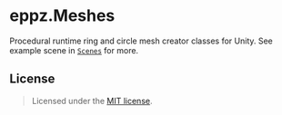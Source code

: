 # eppz.Meshes

Procedural runtime ring and circle mesh creator classes for Unity. See example scene in [`Scenes`](Scenes) for more.

## License

> Licensed under the [MIT license](http://en.wikipedia.org/wiki/MIT_License).